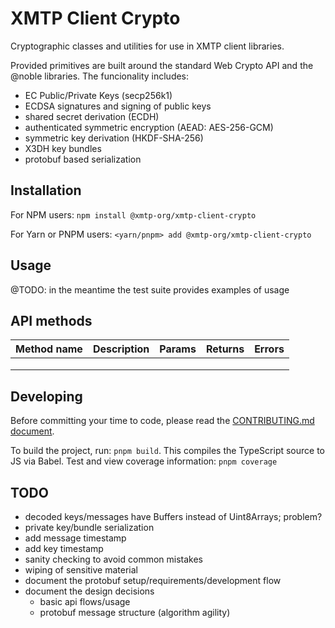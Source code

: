 # XMTP Client Crypto

Cryptographic classes and utilities for use in XMTP client libraries.

Provided primitives are built around the standard Web Crypto API and the @noble libraries.
The funcionality includes:

* EC Public/Private Keys (secp256k1)
* ECDSA signatures and signing of public keys
* shared secret derivation (ECDH)
* authenticated symmetric encryption (AEAD: AES-256-GCM)
* symmetric key derivation (HKDF-SHA-256)
* X3DH key bundles
* protobuf based serialization

## Installation

For NPM users:
`npm install @xmtp-org/xmtp-client-crypto`

For Yarn or PNPM users:
`<yarn/pnpm> add @xmtp-org/xmtp-client-crypto`

## Usage

@TODO: in the meantime the test suite provides examples of usage

## API methods

| Method name | Description | Params | Returns | Errors |
|-------------|-------------|--------|---------|--------|
|             |             |        |         |        |
|             |             |        |         |        |
|             |             |        |         |        |

## Developing

Before committing your time to code, please read the [CONTRIBUTING.md document](https://github.com/xmtp-org/xmtp-js-sdk/blob/main/CONTRIBUTING.md).

To build the project, run: `pnpm build`. This compiles the TypeScript source to JS via Babel.
Test and view coverage information: `pnpm coverage`

## TODO

* decoded keys/messages have Buffers instead of Uint8Arrays; problem?
* private key/bundle serialization
* add message timestamp
* add key timestamp
* sanity checking to avoid common mistakes
* wiping of sensitive material
* document the protobuf setup/requirements/development flow
* document the design decisions
   * basic api flows/usage
   * protobuf message structure (algorithm agility)